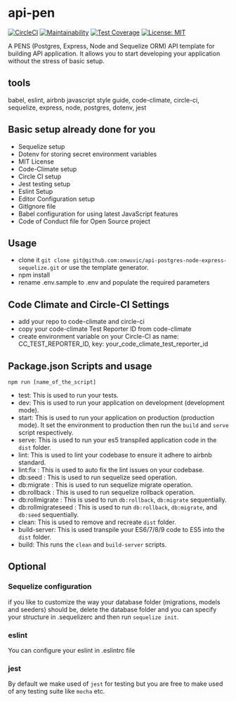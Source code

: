 # api-pen
[![CircleCI](https://circleci.com/gh/onwuvic/node-forum/tree/develop.svg?style=svg)](https://circleci.com/gh/onwuvic/node-forum/tree/develop) [![Maintainability](https://api.codeclimate.com/v1/badges/d44a0af08f04fb0d7c94/maintainability)](https://codeclimate.com/github/onwuvic/node-forum/maintainability) [![Test Coverage](https://api.codeclimate.com/v1/badges/d44a0af08f04fb0d7c94/test_coverage)](https://codeclimate.com/github/onwuvic/node-forum/test_coverage) [![License: MIT](https://img.shields.io/badge/License-MIT-brightgreen.svg)](https://opensource.org/licenses/MIT)

A PENS (Postgres, Express, Node and Sequelize ORM) API template for building API application. It allows you to start developing your application without the stress of basic setup.

## tools
babel, eslint, airbnb javascript style guide, code-climate, circle-ci, sequelize, express, node, postgres, dotenv, jest

## Basic setup already done for you
- Sequelize setup
- Dotenv for storing secret environment variables
- MIT License
- Code-Climate setup
- Circle CI setup
- Jest testing setup
- Eslint Setup
- Editor Configuration setup
- GitIgnore file
- Babel configuration for using latest JavaScript features
- Code of Conduct file for Open Source project

## Usage
- clone it `git clone git@github.com:onwuvic/api-postgres-node-express-sequelize.git` or use the template generator.
- npm install
- rename .env.sample to .env and populate the required parameters

## Code Climate and Circle-CI Settings
- add your repo to code-climate and circle-ci
- copy your code-climate Test Reporter ID from code-climate
- create environment variable on your Circle-CI as name: CC_TEST_REPORTER_ID, key: your_code_climate_test_reporter_id

## Package.json Scripts and usage
`npm run [name_of_the_script]`
- test: This is used to run your tests.
- dev: This is used to run your application on development (development mode).
- start: This is used to run your application on production (production mode). It set the environment to production then run the `build` and `serve` script respectively.
- serve: This is used to run your es5 transpiled application code in the `dist` folder.
- lint: This is used to lint your codebase to ensure it adhere to airbnb standard.
- lint:fix : This is used to auto fix the lint issues on your codebase.
- db:seed : This is used to run sequelize seed operation.
- db:migrate : This is used to run sequelize migrate operation.
- db:rollback : This is used to run sequelize rollback operation.
- db:rollmigrate : This is used to run `db:rollback`, `db:migrate` sequentially.
- db:rollmigrateseed : This is used to run `db:rollback`, `db:migrate`, and `db:seed` sequentially.
- clean: This is used to remove and recreate `dist` folder.
- build-server: This is used transpile your ES6/7/8/9 code to ES5 into the `dist` folder.
- build: This runs the `clean` and `build-server` scripts.

## Optional
### Sequelize configuration
if you like to customize the way your database folder (migrations, models and seeders) should be, delete the database folder and you can specify your structure in .sequelizerc and then run `sequelize init`.

### eslint
You can configure your eslint in .eslintrc file

### jest
By default we make used of `jest` for testing but you are free to make used of any testing suite like `mocha` etc.